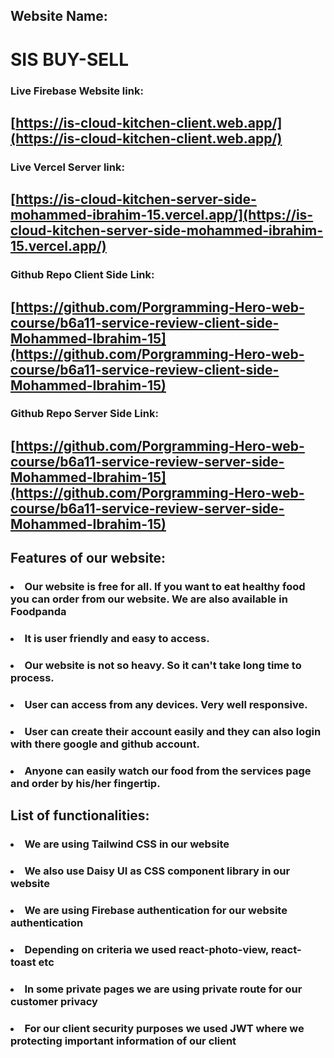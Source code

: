 ## Website Name:
# SIS BUY-SELL

### Live Firebase Website link: 
## [https://is-cloud-kitchen-client.web.app/](https://is-cloud-kitchen-client.web.app/)

### Live Vercel Server link: 
## [https://is-cloud-kitchen-server-side-mohammed-ibrahim-15.vercel.app/](https://is-cloud-kitchen-server-side-mohammed-ibrahim-15.vercel.app/)

### Github Repo Client Side Link: 
## [https://github.com/Porgramming-Hero-web-course/b6a11-service-review-client-side-Mohammed-Ibrahim-15](https://github.com/Porgramming-Hero-web-course/b6a11-service-review-client-side-Mohammed-Ibrahim-15)

### Github Repo Server Side Link: 
## [https://github.com/Porgramming-Hero-web-course/b6a11-service-review-server-side-Mohammed-Ibrahim-15](https://github.com/Porgramming-Hero-web-course/b6a11-service-review-server-side-Mohammed-Ibrahim-15)

## Features of our website:

### <li>Our website is free for all. If you want to eat healthy food you can order from our website. We are also available in Foodpanda</li>
### <li>It is user friendly and easy to access.</li>
### <li>Our website is not so heavy. So it can't take long time to process.</li>
### <li>User can access from any devices. Very well responsive.</li>
### <li>User can create their account easily and they can also login with there google and github account. </li>
### <li> Anyone can easily watch our food from the services page and order by his/her fingertip. </li>


## List of functionalities:

### <li>We are using Tailwind CSS in our website</li>
### <li>We also use Daisy UI as CSS component library in our website</li>
### <li>We are using Firebase authentication for our website authentication</li>
### <li>Depending on criteria we used react-photo-view, react-toast etc </li>
### <li>In some private pages we are using private route for our customer privacy</li>
### <li>For our client security purposes we used JWT where we protecting important information of our client</li>